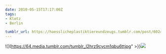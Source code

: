 ```yaml
---
date: 2010-05-15T17:17:00Z
tags:
- Klotz
- Berlin

tumblr_url: https://haesslicheplastiktiereundzeugs.tumblr.com/post/602485720
---
```

![](https://64.media.tumblr.com/tumblr_l2hrz9cycm1qbu6ttjpg" >}}![](https://64.media.tumblr.com/tumblr_l2hrzpcPdK1qbu6tt.jpg)

